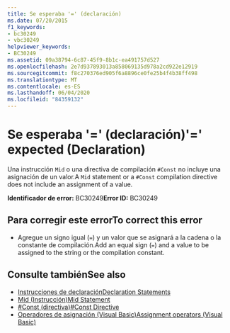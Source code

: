 ```yaml
---
title: Se esperaba '=' (declaración)
ms.date: 07/20/2015
f1_keywords:
- bc30249
- vbc30249
helpviewer_keywords:
- BC30249
ms.assetid: 09a38794-6c87-45f9-8b1c-ea491757d527
ms.openlocfilehash: 2e7d937893013a858069135d978a2cd922e12919
ms.sourcegitcommit: f8c270376ed905f6a8896ce0fe25b4f4b38ff498
ms.translationtype: MT
ms.contentlocale: es-ES
ms.lasthandoff: 06/04/2020
ms.locfileid: "84359132"
---
```

# <a name="-expected-declaration"></a><span data-ttu-id="0f959-102">Se esperaba '=' (declaración)</span><span class="sxs-lookup"><span data-stu-id="0f959-102">'=' expected (Declaration)</span></span>
<span data-ttu-id="0f959-103">Una instrucción `Mid` o una directiva de compilación `#Const` no incluye una asignación de un valor.</span><span class="sxs-lookup"><span data-stu-id="0f959-103">A `Mid` statement or a `#Const` compilation directive does not include an assignment of a value.</span></span>  
  
 <span data-ttu-id="0f959-104">**Identificador de error:** BC30249</span><span class="sxs-lookup"><span data-stu-id="0f959-104">**Error ID:** BC30249</span></span>  
  
## <a name="to-correct-this-error"></a><span data-ttu-id="0f959-105">Para corregir este error</span><span class="sxs-lookup"><span data-stu-id="0f959-105">To correct this error</span></span>  
  
- <span data-ttu-id="0f959-106">Agregue un signo igual (`=`) y un valor que se asignará a la cadena o la constante de compilación.</span><span class="sxs-lookup"><span data-stu-id="0f959-106">Add an equal sign (`=`) and a value to be assigned to the string or the compilation constant.</span></span>  
  
## <a name="see-also"></a><span data-ttu-id="0f959-107">Consulte también</span><span class="sxs-lookup"><span data-stu-id="0f959-107">See also</span></span>

- [<span data-ttu-id="0f959-108">Instrucciones de declaración</span><span class="sxs-lookup"><span data-stu-id="0f959-108">Declaration Statements</span></span>](../programming-guide/language-features/statements.md#declaration-statements)
- [<span data-ttu-id="0f959-109">Mid (Instrucción)</span><span class="sxs-lookup"><span data-stu-id="0f959-109">Mid Statement</span></span>](../language-reference/statements/mid-statement.md)
- [<span data-ttu-id="0f959-110">#Const (directiva)</span><span class="sxs-lookup"><span data-stu-id="0f959-110">#Const Directive</span></span>](../language-reference/directives/const-directive.md)
- [<span data-ttu-id="0f959-111">Operadores de asignación (Visual Basic)</span><span class="sxs-lookup"><span data-stu-id="0f959-111">Assignment operators (Visual Basic)</span></span>](../language-reference/operators/assignment-operators.md)
